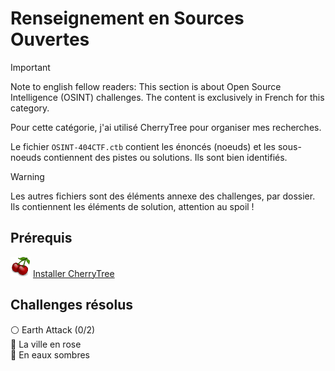 # Renseignement en Sources Ouvertes

> [!IMPORTANT]
> Note to english fellow readers: This section is about Open Source Intelligence (OSINT) challenges. The content is exclusively in French for this category.

Pour cette catégorie, j'ai utilisé CherryTree pour organiser mes recherches.

Le fichier `OSINT-404CTF.ctb` contient les énoncés (noeuds) et les sous-noeuds contiennent des pistes ou solutions.
Ils sont bien identifiés.

> [!WARNING]
> Les autres fichiers sont des éléments annexe des challenges, par dossier. Ils contiennent les éléments de solution, attention au spoil !

## Prérequis

<img src="img/cherrytree.png" /> <a href="https://www.giuspen.com/cherrytree/">Installer CherryTree</a>

## Challenges résolus

⚪️ Earth Attack (0/2)<br>
🔵 La ville en rose<br>
🔴 En eaux sombres<br>